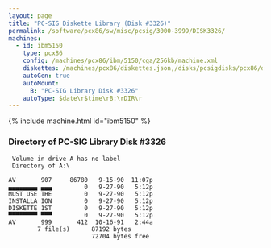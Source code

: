 ```yaml
---
layout: page
title: "PC-SIG Diskette Library (Disk #3326)"
permalink: /software/pcx86/sw/misc/pcsig/3000-3999/DISK3326/
machines:
  - id: ibm5150
    type: pcx86
    config: /machines/pcx86/ibm/5150/cga/256kb/machine.xml
    diskettes: /machines/pcx86/diskettes.json,/disks/pcsigdisks/pcx86/diskettes.json
    autoGen: true
    autoMount:
      B: "PC-SIG Library Disk #3326"
    autoType: $date\r$time\rB:\rDIR\r
---
```


{% include machine.html id="ibm5150" %}

### Directory of PC-SIG Library Disk #3326

     Volume in drive A has no label
     Directory of A:\

    AV       907     86780   9-15-90  11:07p
    ▄▄▄▄▄▄▄▄ ▄▄▄         0   9-27-90   5:12p
    MUST USE THE         0   9-27-90   5:12p
    INSTALLA ION         0   9-27-90   5:12p
    DISKETTE 1ST         0   9-27-90   5:12p
    ▀▀▀▀▀▀▀▀ ▀▀▀         0   9-27-90   5:12p
    AV       999       412  10-16-91   2:44a
            7 file(s)      87192 bytes
                           72704 bytes free
